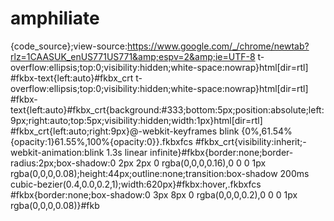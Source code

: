 # amphiliate
{code_source};view-source:https://www.google.com/_/chrome/newtab?rlz=1CAASUK_enUS771US771&amp;espv=2&amp;ie=UTF-8
t-overflow:ellipsis;top:0;visibility:hidden;white-space:nowrap}html[dir=rtl] #fkbx-text{left:auto}#fkbx_crt
t-overflow:ellipsis;top:0;visibility:hidden;white-space:nowrap}html[dir=rtl] #fkbx-text{left:auto}#fkbx_crt{background:#333;bottom:5px;position:absolute;left:9px;right:auto;top:5px;visibility:hidden;width:1px}html[dir=rtl] #fkbx_crt{left:auto;right:9px}@-webkit-keyframes blink {0%,61.54%{opacity:1}61.55%,100%{opacity:0}}.fkbxfcs #fkbx_crt{visibility:inherit;-webkit-animation:blink 1.3s linear infinite}#fkbx{border:none;border-radius:2px;box-shadow:0 2px 2px 0 rgba(0,0,0,0.16),0 0 0 1px rgba(0,0,0,0.08);height:44px;outline:none;transition:box-shadow 200ms cubic-bezier(0.4,0.0,0.2,1);width:620px}#fkbx:hover,.fkbxfcs #fkbx{border:none;box-shadow:0 3px 8px 0 rgba(0,0,0,0.2),0 0 0 1px rgba(0,0,0,0.08)}#fkb
 <command id="delete-command" shortcut="Delete Backspace">
  <command id="slash-command" shortcut="/">

  <link rel="import" href="chrome://resources/html/util.html">
  <link rel="import" href="chrome://resources/html/load_time_data.html">
  <link rel="import" href="chrome://history/constants.html">
  <script src="chrome://history/strings.js"></script>
  <script src="chrome://history/history.js"></script>

  <link rel="import" href="chrome://history/app.html" async id="bundle">
</body>

</html>
